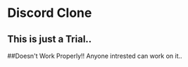 # Discord Clone 
## This is just a Trial..
##Doesn't Work Properly!! Anyone intrested can work on it..